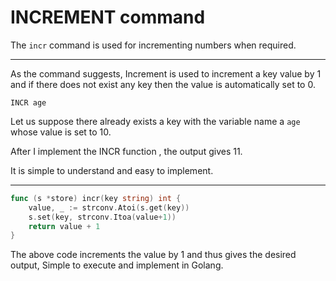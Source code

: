 
# INCREMENT command

The `incr` command is used for incrementing numbers when required.

---

As the command suggests, Increment is used to increment a key value by 1 and if there does not exist any key then the value is automatically set to 0.

```Tremis
INCR age 
```

Let us suppose there already exists a key with the variable name a `age` whose value is set to 10.

After I implement the INCR function , the output gives 11.

It is simple to understand and easy to implement. 

---

```Go
func (s *store) incr(key string) int {
	value, _ := strconv.Atoi(s.get(key))
	s.set(key, strconv.Itoa(value+1))
	return value + 1
}
```

The above code increments the value by 1 and thus gives the desired output, Simple to execute and implement in Golang.



